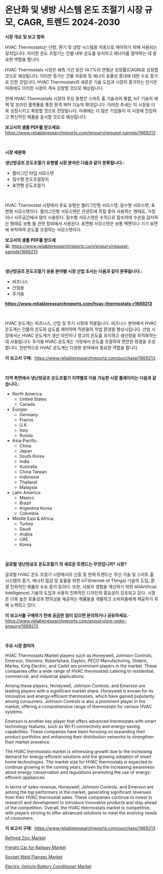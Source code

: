 <p><h1>온난화 및 냉방 시스템 온도 조절기 시장 규모, CAGR, 트렌드 2024-2030</h1></p><p><strong>시장 개요 및 보고 범위</strong></p>
<p><p>HVAC Thermostats는 난방, 환기 및 냉방 시스템을 자동으로 제어하기 위해 사용되는 장치입니다. 이러한 온도 조절기는 건물 내부 온도를 유지하고 에너지를 절약하는 데 중요한 역할을 합니다.</p><p>HVAC Thermostats 시장은 예측 기간 동안 14.7%의 연평균 성장률(CAGR)로 성장할 것으로 예상됩니다. 이러한 증가는 건물 자동화 및 에너지 효율성 증대에 대한 수요 증가로 인한 것입니다. HVAC Thermostats의 새로운 기술 도입과 시장의 증가하는 인식은 미래에도 이러한 시장이 계속 성장할 것으로 예상됩니다.</p><p>현재 HVAC Thermostats 시장의 주요 동향은 스마트 홈 기술과의 통합, IoT 기술의 채택 및 온라인 플랫폼을 통한 원격 제어 기능의 확대입니다. 이러한 추세는 이 시장을 더욱 성장시키고 확장할 것으로 전망됩니다. 미래에는 더 많은 기업들이 이 시장에 진입하고 혁신적인 제품을 출시할 것으로 예상됩니다.</p></p>
<p><strong>보고서의 샘플 PDF를 받으세요:</strong> <a href="https://www.reliableresearchreports.com/enquiry/request-sample/1669213">https://www.reliableresearchreports.com/enquiry/request-sample/1669213</a></p>
<p>&nbsp;</p>
<p><strong>시장 세분화</strong></p>
<p><strong>냉난방공조 온도조절기 유형별 시장 분석은 다음과 같이 분류됩니다.:</strong></p>
<p><ul><li>플러그인 타입 서모스탯</li><li>침수형 온도조절장치</li><li>표면형 온도조절기</li></ul></p>
<p>&nbsp;</p>
<p><p>HVAC Thermostat 시장에서 주요 유형은 플러그인형 서모스탯, 잠수형 서모스탯, 표면형 서모스탯이다. 플러그인형 서모스탯은 콘센트에 직접 꽂아 사용하는 형태로, 가정이나 사무공간에서 많이 사용된다. 잠수형 서모스탯은 수직으로 잠수하여 수온을 감지하는 형태로 보통 물 관련 장비에서 사용된다. 표면형 서모스탯은 보통 벽면이나 기기 표면에 부착하여 온도를 조절하는 서모스탯이다.</p></p>
<p><strong>보고서의 샘플 PDF를 받으세요:</strong>&nbsp;<a href="https://www.reliableresearchreports.com/enquiry/request-sample/1669213">https://www.reliableresearchreports.com/enquiry/request-sample/1669213</a></p>
<p>&nbsp;</p>
<p><strong> 냉난방공조 온도조절기 응용 분야별 시장 산업 조사는 다음과 같이 분류됩니다.:</strong></p>
<p><ul><li>비즈니스</li><li>산업용</li><li>주거용</li></ul></p>
<p><strong><a href="https://www.reliableresearchreports.com/hvac-thermostats-r1669213">https://www.reliableresearchreports.com/hvac-thermostats-r1669213</a></strong></p>
<p>&nbsp;</p>
<p><p>HVAC 온도계는 비즈니스, 산업 및 주거 시장에 적용됩니다. 비즈니스 분야에서 HVAC 온도계는 건물의 온도와 습도를 제어하여 직원들의 작업 환경을 향상시킵니다. 산업 시장에서는 HVAC 온도계가 생산 라인이나 창고의 온도를 유지하고 생산량을 최적화하는 데 사용됩니다. 주거용 HVAC 온도계는 가정에서 온도를 조절하여 편안한 환경을 조성합니다. 전반적으로 HVAC 온도계는 다양한 분야에서 중요한 역할을 합니다.</p></p>
<p><strong>이 보고서 구매:</strong>&nbsp; <a href="https://www.reliableresearchreports.com/purchase/1669213">https://www.reliableresearchreports.com/purchase/1669213</a></p>
<p>&nbsp;</p>
<p><strong>지역 측면에서 냉난방공조 온도조절기 지역별로 이용 가능한 시장 플레이어는 다음과 같습니다.:</strong></p>
<p><ul>
    <li>
        North America:
        <ul>
            <li>United States</li>
            <li>Canada</li>
        </ul>
    </li>
    <li>
        Europe:
        <ul>
            <li>Germany</li>
            <li>France</li>
            <li>U.K.</li>
            <li>Italy</li>
            <li>Russia</li>
        </ul>
    </li>
    <li>
        Asia-Pacific:
        <ul>
            <li>China</li>
            <li>Japan</li>
            <li>South Korea</li>
            <li>India</li>
            <li>Australia</li>
            <li>China Taiwan</li>
            <li>Indonesia</li>
            <li>Thailand</li>
            <li>Malaysia</li>
        </ul>
    </li>
    <li>
        Latin America:
        <ul>
            <li>Mexico</li>
            <li>Brazil</li>
            <li>Argentina Korea</li>
            <li>Colombia</li>
        </ul>
    </li>
    <li>
        Middle East & Africa:
        <ul>
            <li>Turkey</li>
            <li>Saudi</li>
            <li>Arabia</li>
            <li>UAE</li>
            <li>Korea</li>
        </ul>
    </li>
    </ul></p>
<p>&nbsp;</p>
<p><strong>글로벌 냉난방공조 온도조절기 의 새로운 트렌드는 무엇입니까? 시장?</strong></p>
<p><p>글로벌 HVAC 온도 조절기 시장에서의 신흥 및 현재 트렌드는 무선 기술 및 스마트 홈 시스템의 증가, 에너지 절감 및 효율을 위한 IoT(Internet of Things) 기술의 도입, 환경 친화적인 제품의 수요 증가 등이다. 또한, 사용자 경험을 개선하기 위한 AI(Artificial Intelligence) 기술의 도입과 사용자 친화적인 디자인의 중요성이 강조되고 있다. 시장은 더욱 높은 효율성과 편의성을 제공하는 제품들을 개발하고 소비자들에게 제공하기 위해 노력하고 있다.</p></p>
<p><strong>이 보고서를 구매하기 전에 궁금한 점이 있으면 문의하거나 공유하세요.</strong>- <a href="https://www.reliableresearchreports.com/enquiry/pre-order-enquiry/1669213">https://www.reliableresearchreports.com/enquiry/pre-order-enquiry/1669213</a></p>
<p>&nbsp;</p>
<p><strong>주요 시장 참여자</strong></p>
<p><p>HVAC Thermostats Market players such as Honeywell, Johnson Controls, Emerson, Siemens, Robertshaw, Dayton, PECO Manufacturing, Stelpro, Marley, King Electric, and Cadet are prominent players in the market. These companies offer a wide range of HVAC thermostats catering to residential, commercial, and industrial applications.</p><p>Among these players, Honeywell, Johnson Controls, and Emerson are leading players with a significant market share. Honeywell is known for its innovative and energy-efficient thermostats, which have gained popularity among consumers. Johnson Controls is also a prominent player in the market, offering a comprehensive range of thermostats for various HVAC systems.</p><p>Emerson is another key player that offers advanced thermostats with smart technology features, such as Wi-Fi connectivity and energy-saving capabilities. These companies have been focusing on expanding their product portfolios and enhancing their distribution networks to strengthen their market presence.</p><p>The HVAC thermostats market is witnessing growth due to the increasing demand for energy-efficient solutions and the growing adoption of smart home technologies. The market size for HVAC thermostats is expected to continue growing in the coming years, driven by the increasing awareness about energy conservation and regulations promoting the use of energy-efficient appliances.</p><p>In terms of sales revenue, Honeywell, Johnson Controls, and Emerson are among the top performers in the market, generating significant revenues from their HVAC thermostat sales. These companies continue to invest in research and development to introduce innovative products and stay ahead of the competition. Overall, the HVAC thermostats market is competitive, with players striving to offer advanced solutions to meet the evolving needs of consumers.</p></p>
<p><strong>이 보고서 구매:</strong>&nbsp;&nbsp;<a href="https://www.reliableresearchreports.com/purchase/1669213">https://www.reliableresearchreports.com/purchase/1669213</a></p>
<p><p><a href="https://shimmer-gardenia-37a.notion.site/Refined-Zinc-Market-Provides-a-Comprehensive-Analysis-Including-a-Macro-Overview-of-the-Market-as-we-c6613fc2f5224460a2f40f472387b81c">Refined Zinc Market</a></p><p><a href="https://issuu.com/reportprime-2/docs/freight-car-for-railway-market-size-2030.pptx">Freight Car for Railway Market</a></p><p><a href="https://view.publitas.com/reportprime-1/socket-weld-flanges-market-size-and-growth-market-segmentation-regional-and-country-breakdowns-and-market-trends-for-period-from-2024-2031/">Socket Weld Flanges Market</a></p><p><a href="https://issuu.com/reportprime-2/docs/electric-vehicle-battery-conditioner-market-size-2">Electric Vehicle Battery Conditioner Market</a></p></p>